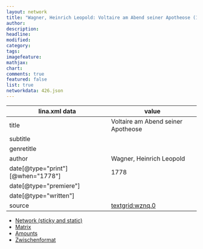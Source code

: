```yaml
---
layout: network
title: "Wagner, Heinrich Leopold: Voltaire am Abend seiner Apotheose (1778)"
author:
description:
headline:
modified:
category:
tags:
imagefeature: 
mathjax: 
chart: 
comments: true
featured: false
list: true
networkdata: 426.json
---
```

lina.xml data  | value
------------- | -------------
title|Voltaire am Abend seiner Apotheose
subtitle|
genretitle|
author|Wagner, Heinrich Leopold
date[@type="print"][@when="1778"]|1778
date[@type="premiere"]|
date[@type="written"]|
source|[textgrid:wznq.0](https://textgridlab.org/1.0/tgcrud-public/rest/textgrid:wznq.0/data)



* [Network (sticky and static)](/network426)
* [Matrix](/matrix426)
* [Amounts](/amounts426)
* [Zwischenformat](/lina426 )
